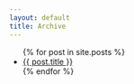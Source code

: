 ```yaml
---
layout: default
title: Archive
---
```


<ul class="posts">
  {% for post in site.posts %}
    <li><a href="{{ post.url }}">{{ post.title }}</a></li>
  {% endfor %}
</ul>
